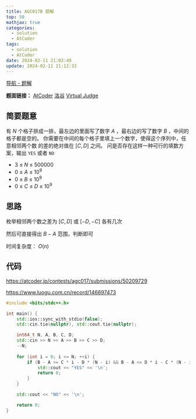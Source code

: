 ```yaml
---
title: AGC017B 题解
top: 50
mathjax: true
categories:
  - solution
  - AtCoder
tags:
  - solution
  - AtCoder
date: 2024-02-11 21:03:49
update: 2024-02-11 21:12:32
---
```


[导航 - 题解](/guide-solution/)

**题面链接：** [AtCoder](https://atcoder.jp/contests/agc017/tasks/agc017_b) [洛谷](https://www.luogu.com.cn/problem/AT_agc017_b) [Virtual Judge](https://vjudge.net/problem/Atcoder-agc017_b)

## 简要题意

有 $N$ 个格子排成一排，最左边的里面写了数字 $A$ ，最右边的写了数字 $B$ ，中间的 格子都是空的。 你需要在中间的每个格子里填上一个数字，使得这个序列中，任意相邻两个数 的差的绝对值在 $\left[C,D\right]$ 之间。 问是否存在这样一种可行的填数方案，输出 `YES` 或者 `NO`

- $3\ \le\ N\ \le\ 500000$
- $0\ \le\ A\ \le\ 10^9$
- $0\ \le\ B\ \le\ 10^9$
- $0\ \le\ C\ \le\ D\ \le\ 10^9$

## 思路

枚举相邻两个数之差为 $\left[C, D\right]$ 或 $\left[-D, -C\right]$ 各有几次

然后可直接得出 $B-A$ 范围，判断即可

时间复杂度： $O(n)$

## 代码

<https://atcoder.jp/contests/agc017/submissions/50209729>

<https://www.luogu.com.cn/record/146697473>

```cpp
#include <bits/stdc++.h>

int main() {
    std::ios::sync_with_stdio(false);
    std::cin.tie(nullptr), std::cout.tie(nullptr);

    int64_t N, A, B, C, D;
    std::cin >> N >> A >> B >> C >> D;
    --N;
    
    for (int i = 0; i <= N; ++i) {
        if (B - A >= C * i - D * (N - i) && B - A <= D * i - C * (N - i)) {
            std::cout << "YES" << '\n';
            return 0;
        }
    }

    std::cout << "NO" << '\n';

    return 0;
}

```
